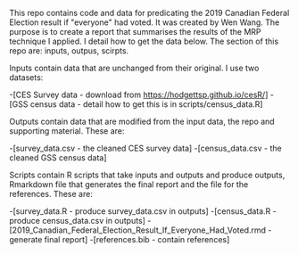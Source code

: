This repo contains code and data for predicating the 2019 Canadian Federal Election result if "everyone" had voted. It was created by Wen Wang. The purpose is to create a report that summarises the results of the MRP technique I applied. I detail how to get the data below. The section of this repo are: inputs, outpus, scirpts.

Inputs contain data that are unchanged from their original. I use two datasets:

-[CES Survey data - download from https://hodgettsp.github.io/cesR/]
-[GSS census data - detail how to get this is in scripts/census_data.R]

Outputs contain data that are modified from the input data, the repo and supporting material. These are:

-[survey_data.csv - the cleaned CES survey data]
-[census_data.csv - the cleaned GSS census data]

Scripts contain R scripts that take inputs and outputs and produce outputs, Rmarkdown file that generates the final report and the file for the references. These are:

-[survey_data.R - produce survey_data.csv in outputs]
-[census_data.R - produce census_data.csv in outputs]
-[2019_Canadian_Federal_Election_Result_If_Everyone_Had_Voted.rmd - generate final report]
-[references.bib - contain references]

